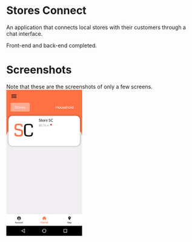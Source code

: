 # Stores Connect

An application that connects local stores with their customers through a chat interface. 

Front-end and back-end completed.

# Screenshots
Note that these are the screenshots of only a few screens.
<img src="/screenshots/home.png" alt="home" width="200"/>
